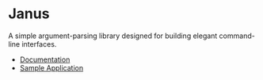 # Janus

A simple argument-parsing library designed for building elegant command-line interfaces.

* [Documentation](http://www.dmulholl.com/docs/janus-cpp/)
* [Sample Application](https://github.com/dmulholl/janus-cpp/blob/master/src/example.cpp)

